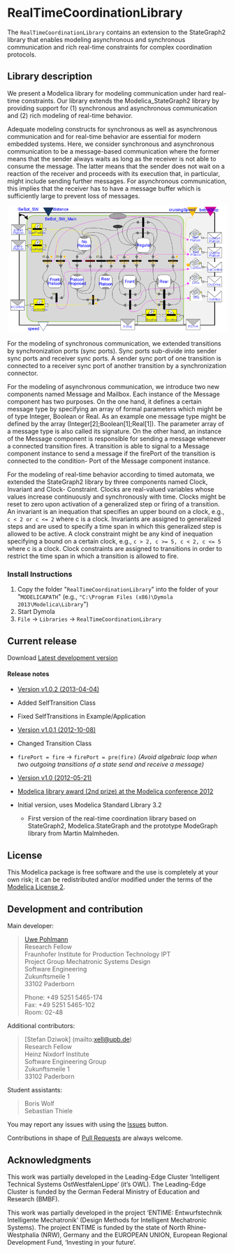﻿# RealTimeCoordinationLibrary

The `RealTimeCoordinationLibrary` contains an extension to the StateGraph2 library that enables modeling asynchronous and synchronous communication and rich real-time constraints for complex coordination protocols.

## Library description
We present a Modelica library for modeling communication under hard real-time constraints. Our library extends the Modelica_StateGraph2 library by providing support for (1) synchronous and asynchronous communication and (2) rich modeling of real-time behavior.

Adequate modeling constructs for synchronous as well as asynchronous communication and for real-time behavior are essential for modern embedded systems. Here, we consider synchronous and asynchronous communication to be a message-based communication where the former means that the sender always waits as long as the receiver is not able to consume the message. The latter means that the sender does not wait on a reaction of the receiver and proceeds with its execution that, in particular, might include sending further messages. For asynchronous communication, this implies that the receiver has to have a message buffer which is sufficiently large to prevent loss of messages.

![screenshot](Resources/images/screenshot.png)

For the modeling of synchronous communication, we extended transitions by synchronization ports (sync ports). Sync ports sub-divide into sender sync ports and receiver sync ports. A sender sync port of one transition is connected to a receiver sync port of another transition by a synchronization connector.

For the modeling of asynchronous communication, we introduce two new components named Message and Mailbox. Each instance of the Message component has two purposes. On the one hand, it defines a certain message type by specifying an array of formal parameters which might be of type Integer, Boolean or Real. As an example one message type might be defined by the array (Integer[2];Boolean[1];Real[1]). The parameter array of a message type is also called its signature. On the other hand, an instance of the Message component is responsible for sending a message whenever a connected transition fires. A transition is able to signal to a Message component instance to send a message if the firePort of the transition is connected to the condition- Port of the Message component instance.

For the modeling of real-time behavior according to timed automata, we extended the StateGraph2 library by three components named Clock, Invariant and Clock- Constraint. Clocks are real-valued variables whose values increase continuously and synchronously with time. Clocks might be reset to zero upon activation of a generalized step or firing of a transition. An invariant is an inequation that specifies an upper bound on a clock, e.g., `c < 2 or c <= 2` where c is a clock. Invariants are assigned to generalized steps and are used to specify a time span in which this generalized step is allowed to be active. A clock constraint might be any kind of inequation specifying a bound on a certain clock, e.g., `c > 2, c >= 5, c < 2, c <= 5` where c is a clock. Clock constraints are assigned to transitions in order to restrict the time span in which a transition is allowed to fire.

### Install Instructions
1. Copy the folder "`RealTimeCoordinationLibrary`" into the folder of your "`MODELICAPATH`" (e.g., `"C:\Program Files (x86)\Dymola 2013\Modelica\Library`")
2. Start Dymola
3. `File` &rarr; `Libraries` &rarr; `RealTimeCoordinationLibrary`

## Current release

Download [Latest development version](../../archive/master.zip)

#### Release notes
* [Version v1.0.2 (2013-04-04)](../../archive/v1.0.2.zip)
 * Added SelfTransition Class
 * Fixed SelfTransitions in Example/Application

* [Version v1.0.1 (2012-10-08)](../../archive/v1.0.1.zip)
 * Changed Transition Class
 * `firePort = fire` &rarr; `firePort = pre(fire)` *(Avoid algebraic loop when two outgoing transitions of a state send and receive a message)*

* [Version v1.0 (2012-05-21)](../../archive/v1.0.zip)
 * [Modelica library award (2nd prize) at the Modelica conference 2012](https://www.modelica.org/publications/newsletters/2012-3#item164)
 * Initial version, uses Modelica Standard Library 3.2
   - First version of the real-time coordination library based on StateGraph2, Modelica.StateGraph and the prototype ModeGraph library from Martin Malmheden.

## License

This Modelica package is free software and the use is completely at your own risk;
it can be redistributed and/or modified under the terms of the [Modelica License 2](https://modelica.org/licenses/ModelicaLicense2).

## Development and contribution
 Main developer:
 > [Uwe Pohlmann](mailto:uwe.pohlmann@ipt.fraunhofer.de)<br>
 > Research Fellow<br>
 > Fraunhofer Institute for Production Technology IPT<br>
 > Project Group Mechatronic Systems Design<br>
 > Software Engineering<br>
 > Zukunftsmeile 1<br>
 > 33102 Paderborn<br>
 >
 > Phone: +49 5251 5465-174<br>
 > Fax: +49 5251 5465-102<br>
 > Room: 02-48

 Additional contributors:

  > [Stefan Dziwok] (mailto:xell@upb.de)<br>
  > Research Fellow<br>
  > Heinz Nixdorf Institute<br>
  > Software Engineering Group<br>
  > Zukunftsmeile 1<br>
  > 33102 Paderborn<br>

 Student assistants:
  > Boris Wolf<br>
  > Sebastian Thiele

You may report any issues with using the [Issues](../../issues) button.

Contributions in shape of [Pull Requests](../../pulls) are always welcome.

## Acknowledgments

This work was partially developed in the Leading-Edge Cluster
’Intelligent Technical Systems OstWestfalenLippe’ (it’s
OWL). The Leading-Edge Cluster is funded by the German
Federal Ministry of Education and Research (BMBF).

This work was partially developed in the project ‘ENTIME:
Entwurfstechnik Intelligente Mechatronik’ (Design Methods
for Intelligent Mechatronic Systems). The project ENTIME
is funded by the state of North Rhine-Westphalia (NRW),
Germany and the EUROPEAN UNION, European Regional
Development Fund, ‘Investing in your future’.
